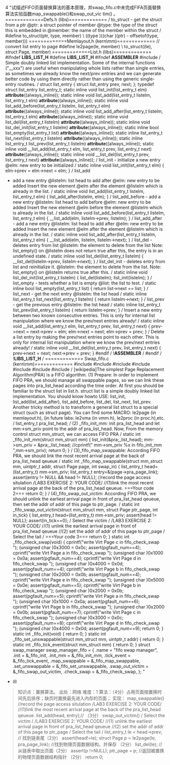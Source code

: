 4
"试描述FIFO页面替换算法的基本原理，并swap_fifo.c中未完成FIFA页面替换算法实验函数map_swappable()和swap_out_vic
tim() 。 =============Defs.h (libs)============= /   to_struct - get the
struct from a ptr  @ptr: a struct pointer of member  @type: the type of the
struct this is embedded in  @member: the name of the member within the struct
 / #define to_struct(ptr, type, member) \ ((type )((char )(ptr) -
offsetof(type, member))) =============Memlayout.h (kern\mm)============= //
convert list entry to page #define le2page(le, member) \ to_struct((le),
struct Page, member) =============List.h (libs)============= #ifndef
__LIBS_LIST_H__ #define __LIBS_LIST_H__ #ifndef __ASSEMBLER__ #include  /  
Simple doubly linked list implementation.   Some of the internal functions
("__xxx") are useful when manipulating  whole lists rather than single
entries, as sometimes we already know  the next/prev entries and we can
generate better code by using them  directly rather than using the generic
single-entry routines.  / struct list_entry { struct list_entry prev,
next; }; typedef struct list_entry list_entry_t; static inline void
list_init(list_entry_t elm) __attribute__((always_inline)); static inline
void list_add(list_entry_t listelm, list_entry_t elm)
__attribute__((always_inline)); static inline void
list_add_before(list_entry_t listelm, list_entry_t elm)
__attribute__((always_inline)); static inline void list_add_after(list_entry_t
listelm, list_entry_t elm) __attribute__((always_inline)); static inline
void list_del(list_entry_t listelm) __attribute__((always_inline)); static
inline void list_del_init(list_entry_t listelm)
__attribute__((always_inline)); static inline bool list_empty(list_entry_t
list) __attribute__((always_inline)); static inline list_entry_t
list_next(list_entry_t listelm) __attribute__((always_inline)); static
inline list_entry_t list_prev(list_entry_t listelm)
__attribute__((always_inline)); static inline void __list_add(list_entry_t
elm, list_entry_t prev, list_entry_t next) __attribute__((always_inline));
static inline void __list_del(list_entry_t prev, list_entry_t next)
__attribute__((always_inline)); /   list_init - initialize a new entry 
@elm: new entry to be initialized  / static inline void
list_init(list_entry_t elm) { elm->prev = elm->next = elm; } /   list_add
- add a new entry  @listelm: list head to add after  @elm: new entry to be
added   Insert the new element @elm after the element @listelm which  is
already in the list.  / static inline void list_add(list_entry_t listelm,
list_entry_t elm) { list_add_after(listelm, elm); } /   list_add_before -
add a new entry  @listelm: list head to add before  @elm: new entry to be
added   Insert the new element @elm before the element @listelm which  is
already in the list.  / static inline void list_add_before(list_entry_t
listelm, list_entry_t elm) { __list_add(elm, listelm->prev, listelm); } / 
 list_add_after - add a new entry  @listelm: list head to add after  @elm:
new entry to be added   Insert the new element @elm after the element
@listelm which  is already in the list.  / static inline void
list_add_after(list_entry_t listelm, list_entry_t elm) { __list_add(elm,
listelm, listelm->next); } /   list_del - deletes entry from list 
@listelm: the element to delete from the list   Note: list_empty() on
@listelm does not return true after this, the entry is  in an undefined
state.  / static inline void list_del(list_entry_t listelm) {
__list_del(listelm->prev, listelm->next); } /   list_del_init - deletes
entry from list and reinitialize it.  @listelm: the element to delete from
the list.   Note: list_empty() on @listelm returns true after this.  /
static inline void list_del_init(list_entry_t listelm) { list_del(listelm);
list_init(listelm); } /   list_empty - tests whether a list is empty 
@list: the list to test.  / static inline bool list_empty(list_entry_t
list) { return list->next == list; } /   list_next - get the next entry 
@listelm: the list head / static inline list_entry_t 
list_next(list_entry_t listelm) { return listelm->next; } /   list_prev -
get the previous entry  @listelm: the list head / static inline
list_entry_t  list_prev(list_entry_t listelm) { return listelm->prev; } / 
 Insert a new entry between two known consecutive entries.   This is only
for internal list manipulation where we know  the prev/next entries already!
 / static inline void __list_add(list_entry_t elm, list_entry_t prev,
list_entry_t next) { prev->next = next->prev = elm; elm->next = next;
elm->prev = prev; } /   Delete a list entry by making the prev/next entries
point to each other.   This is only for internal list manipulation where we
know  the prev/next entries already!  / static inline void
__list_del(list_entry_t prev, list_entry_t next) { prev->next = next;
next->prev = prev; } #endif / !__ASSEMBLER__ / #endif / !__LIBS_LIST_H__ /
============= Swap_fifo.c (kern\mm)============= #include  #include  #include
\#include  #include  #include  #include  / [wikipedia]The simplest Page
Replacement Algorithm(PRA) is a FIFO algorithm.  (1) Prepare: In order to
implement FIFO PRA, we should manage all swappable pages, so we can  link
these pages into pra_list_head according the time order. At first you should 
be familiar to the struct list in list.h. struct list is a simple doubly
linked list  implementation. You should know howto USE: list_init,
list_add(list_add_after),  list_add_before, list_del, list_next, list_prev.
Another tricky method is to transform  a general list struct to a special
struct (such as struct page). You can find some MACRO:  le2page (in
memlayout.h), (in future labs: le2vma (in vmm.h), le2proc (in proc.h),etc. /
list_entry_t pra_list_head; /  (2) _fifo_init_mm: init pra_list_head and let
mm->sm_priv point to the addr of pra_list_head.  Now, From the memory control
struct mm_struct, we can access FIFO PRA / static int _fifo_init_mm(struct
mm_struct mm) { list_init(&amp;pra;_list_head); mm->sm_priv =
&amp;pra;_list_head; //cprintf(" mm->sm_priv %x in
fifo_init_mm
",mm->sm_priv); return 0; } /  (3)_fifo_map_swappable:
According FIFO PRA, we should link the most recent arrival page at the back of
pra_list_head qeueue / static int _fifo_map_swappable(struct mm_struct mm,
uintptr_t addr, struct Page page, int swap_in) { list_entry_t
head=(list_entry_t) mm->sm_priv; list_entry_t entry=&(page->pra_page_link);
assert(entry != NULL && head != NULL); //record the page access situlation
/LAB3 EXERCISE 2: YOUR CODE/ //(1)link the most recent arrival page at the
back of the pra_list_head qeueue. ===Your code 2=== return 0; } / 
(4)_fifo_swap_out_victim: According FIFO PRA, we should unlink the earliest
arrival page in front of pra_list_head qeueue,  then set the addr of addr of
this page to ptr_page. / static int _fifo_swap_out_victim(struct mm_struct
mm, struct Page  ptr_page, int in_tick) { list_entry_t
head=(list_entry_t) mm->sm_priv; assert(head != NULL); assert(in_tick==0);
/ Select the victim / /LAB3 EXERCISE 2: YOUR CODE/ //(1) unlink the
earliest arrival page in front of pra_list_head qeueue //(2) set the addr of
addr of this page to ptr_page / Select the tail / ===Your code 3=== return
0; } static int _fifo_check_swap(void) { cprintf("write Virt Page c in
fifo_check_swap
"); (unsigned char )0x3000 = 0x0c; assert(pgfault_num==4);
cprintf("write Virt Page a in fifo_check_swap
"); (unsigned char )0x1000 =
0x0a; assert(pgfault_num==4); cprintf("write Virt Page d in
fifo_check_swap
"); (unsigned char )0x4000 = 0x0d; assert(pgfault_num==4);
cprintf("write Virt Page b in fifo_check_swap
"); (unsigned char )0x2000 =
0x0b; assert(pgfault_num==4); cprintf("write Virt Page e in
fifo_check_swap
"); (unsigned char )0x5000 = 0x0e; assert(pgfault_num==5);
cprintf("write Virt Page b in fifo_check_swap
"); (unsigned char )0x2000 =
0x0b; assert(pgfault_num==5); cprintf("write Virt Page a in
fifo_check_swap
"); (unsigned char )0x1000 = 0x0a; assert(pgfault_num==6);
cprintf("write Virt Page b in fifo_check_swap
"); (unsigned char )0x2000 =
0x0b; assert(pgfault_num==7); cprintf("write Virt Page c in
fifo_check_swap
"); (unsigned char )0x3000 = 0x0c; assert(pgfault_num==8);
cprintf("write Virt Page d in fifo_check_swap
"); (unsigned char )0x4000 =
0x0d; assert(pgfault_num==9); return 0; } static int _fifo_init(void) { return
0; } static int _fifo_set_unswappable(struct mm_struct mm, uintptr_t addr) {
return 0; } static int _fifo_tick_event(struct mm_struct mm) { return 0; }
struct swap_manager swap_manager_fifo = { .name = "fifo swap manager", .init =
&_fifo_init, .init_mm = &_fifo_init_mm, .tick_event = &_fifo_tick_event,
.map_swappable = &_fifo_map_swappable, .set_unswappable =
&_fifo_set_unswappable, .swap_out_victim = &_fifo_swap_out_victim, .check_swap
= &_fifo_check_swap, }; "
- [x]  

> 知识点：置换算法。
> 出处：网络
> 难度：1
> 算法：（4分）占用页面按置换时间先后排序；缺页时置换最先进入内存的页面； 实现： map_swappable() //record the page
> access situlation /LAB3 EXERCISE 2: YOUR CODE/ //(1)link the most recent
> arrival page at the back of the pra_list_head qeueue. list_add(head, entry);//
> （3分） swap_out_victim() / Select the victim / /LAB3 EXERCISE 2: YOUR CODE/
> //(1) unlink the earliest arrival page in front of pra_list_head qeueue //(2)
> set the addr of addr of this page to ptr_page / Select the tail /
> list_entry_t le = head->prev; // 找到链表尾（2分） assert(head!=le); struct Page p =
> le2page(le, pra_page_link); //找到物理页面数据结构，并保存 （2分） list_del(le); //
> 从链表中取出页面（2分） assert(p !=NULL); ptr_page = p; //返回被置换的物理页面数据结构指针 （2分） return
> 0;
